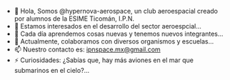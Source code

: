 - 👋 Hola, Somos @hypernova-aerospace, un club aeroespacial creado por alumnos de la ESIME Ticomán, I.P.N.
- 👀 Estamos interesados en el desarrollo del sector aeroespcial...
- 🌱 Cada día aprendemos cosas nuevas y tenemos nuevos integrantes...
- 💞️ Actualmente, colaboramos con diversos organismos y escuelas...
- 📫 Nuestro contacto es: ipnspace.mx@gmail.com
- ⚡ Curiosidades: ¿Sabías que, hay más aviones en el mar que submarinos en el cielo?...
